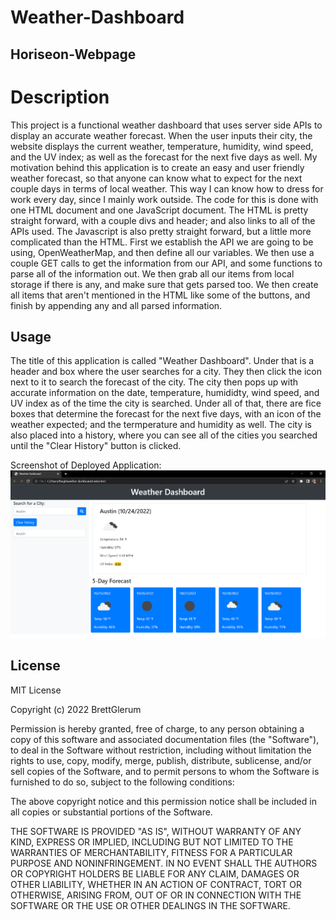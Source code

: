 # Weather-Dashboard

## Horiseon-Webpage

# Description

This project is a functional weather dashboard that uses server side APIs to display an accurate weather forecast. When the user inputs their city, the website displays the current weather, temperature, humidity, wind speed, and the UV index; as well as the forecast for the next five days as well. My motivation behind this application is to create an easy and user friendly weather forecast, so that anyone can know what to expect for the next couple days in terms of local weather. This way I can know how to dress for work every day, since I mainly work outside. The code for this is done with one HTML document and one JavaScript document. The HTML is pretty straight forward, with a couple divs and header; and also links to all of the APIs used. The Javascript is also pretty straight forward, but a little more complicated than the HTML. First we establish the API we are going to be using, OpenWeatherMap, and then define all our variables. We then use a couple GET calls to get the information from our API, and some functions to parse all of the information out. We then grab all our items from local storage if there is any, and make sure that gets parsed too. We then create all items that aren't mentioned in the HTML like some of the buttons, and finish by appending any and all parsed information.

## Usage

The title of this application is called "Weather Dashboard". Under that is a header and box where the user searches for a city. They then click the icon next to it to search the forecast of the city. The city then pops up with accurate information on the date, temperature, humididty, wind speed, and UV index as of the time the city is searched. Under all of that, there are fice boxes that determine the forecast for the next five days, with an icon of the weather expected; and the termperature and humidity as well. The city is also placed into a history, where you can see all of the cities you searched until the "Clear History" button is clicked.

Screenshot of Deployed Application: ![screenshot](https://github.com/BrettGlerum/Weather-Dashboard/blob/main/assets/images/Screenshot%20(11).png)
## License

MIT License

Copyright (c) 2022 BrettGlerum

Permission is hereby granted, free of charge, to any person obtaining a copy
of this software and associated documentation files (the "Software"), to deal
in the Software without restriction, including without limitation the rights
to use, copy, modify, merge, publish, distribute, sublicense, and/or sell
copies of the Software, and to permit persons to whom the Software is
furnished to do so, subject to the following conditions:

The above copyright notice and this permission notice shall be included in all
copies or substantial portions of the Software.

THE SOFTWARE IS PROVIDED "AS IS", WITHOUT WARRANTY OF ANY KIND, EXPRESS OR
IMPLIED, INCLUDING BUT NOT LIMITED TO THE WARRANTIES OF MERCHANTABILITY,
FITNESS FOR A PARTICULAR PURPOSE AND NONINFRINGEMENT. IN NO EVENT SHALL THE
AUTHORS OR COPYRIGHT HOLDERS BE LIABLE FOR ANY CLAIM, DAMAGES OR OTHER
LIABILITY, WHETHER IN AN ACTION OF CONTRACT, TORT OR OTHERWISE, ARISING FROM,
OUT OF OR IN CONNECTION WITH THE SOFTWARE OR THE USE OR OTHER DEALINGS IN THE
SOFTWARE.
